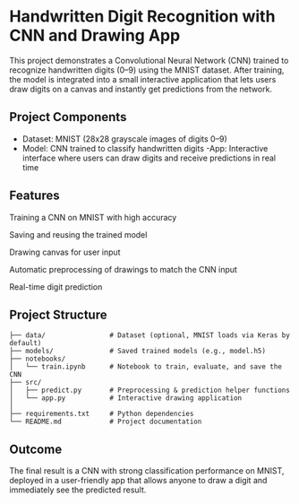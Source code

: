 # Handwritten Digit Recognition with CNN and Drawing App

This project demonstrates a Convolutional Neural Network (CNN) trained to recognize handwritten digits (0–9) using the MNIST dataset. After training, the model is integrated into a small interactive application that lets users draw digits on a canvas and instantly get predictions from the network.

## Project Components
  
  - Dataset: MNIST (28x28 grayscale images of digits 0–9)
  - Model: CNN trained to classify handwritten digits
  -App: Interactive interface where users can draw digits and receive predictions in real time

## Features
  
  Training a CNN on MNIST with high accuracy
  
  Saving and reusing the trained model
  
  Drawing canvas for user input
  
  Automatic preprocessing of drawings to match the CNN input
  
  Real-time digit prediction

## Project Structure
```
├── data/                # Dataset (optional, MNIST loads via Keras by default)
├── models/              # Saved trained models (e.g., model.h5)
├── notebooks/
│   └── train.ipynb      # Notebook to train, evaluate, and save the CNN
├── src/
│   ├── predict.py       # Preprocessing & prediction helper functions
│   └── app.py           # Interactive drawing application
│
├── requirements.txt     # Python dependencies
└── README.md            # Project documentation
```

## Outcome

The final result is a CNN with strong classification performance on MNIST, deployed in a user-friendly app that allows anyone to draw a digit and immediately see the predicted result.
